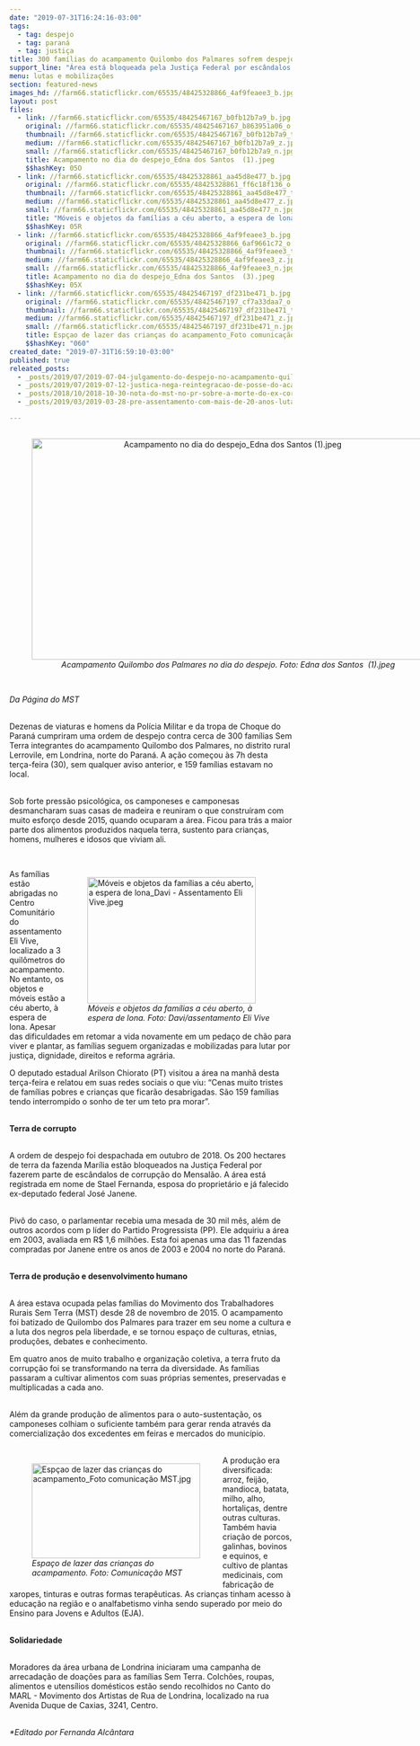 ```yaml
---
date: "2019-07-31T16:24:16-03:00"
tags:
  - tag: despejo
  - tag: paraná
  - tag: justiça
title: 300 famílias do acampamento Quilombo dos Palmares sofrem despejo em Londrina (PR)
support_line: "Área está bloqueada pela Justiça Federal por escândalos de corrupção envolvendo o ex-deputado federal José Janene, esposo da proprietária da fazenda"
menu: lutas e mobilizações
section: featured-news
images_hd: //farm66.staticflickr.com/65535/48425328866_4af9feaee3_b.jpg
layout: post
files:
  - link: //farm66.staticflickr.com/65535/48425467167_b0fb12b7a9_b.jpg
    original: //farm66.staticflickr.com/65535/48425467167_b863951a06_o.jpg
    thumbnail: //farm66.staticflickr.com/65535/48425467167_b0fb12b7a9_t.jpg
    medium: //farm66.staticflickr.com/65535/48425467167_b0fb12b7a9_z.jpg
    small: //farm66.staticflickr.com/65535/48425467167_b0fb12b7a9_n.jpg
    title: Acampamento no dia do despejo_Edna dos Santos  (1).jpeg
    $$hashKey: 05O
  - link: //farm66.staticflickr.com/65535/48425328861_aa45d8e477_b.jpg
    original: //farm66.staticflickr.com/65535/48425328861_ff6c18f136_o.jpg
    thumbnail: //farm66.staticflickr.com/65535/48425328861_aa45d8e477_t.jpg
    medium: //farm66.staticflickr.com/65535/48425328861_aa45d8e477_z.jpg
    small: //farm66.staticflickr.com/65535/48425328861_aa45d8e477_n.jpg
    title: "Móveis e objetos da famílias a céu aberto, a espera de lona_Davi - Assentamento Eli Vive.jpeg"
    $$hashKey: 05R
  - link: //farm66.staticflickr.com/65535/48425328866_4af9feaee3_b.jpg
    original: //farm66.staticflickr.com/65535/48425328866_6af9661c72_o.jpg
    thumbnail: //farm66.staticflickr.com/65535/48425328866_4af9feaee3_t.jpg
    medium: //farm66.staticflickr.com/65535/48425328866_4af9feaee3_z.jpg
    small: //farm66.staticflickr.com/65535/48425328866_4af9feaee3_n.jpg
    title: Acampamento no dia do despejo_Edna dos Santos  (3).jpeg
    $$hashKey: 05X
  - link: //farm66.staticflickr.com/65535/48425467197_df231be471_b.jpg
    original: //farm66.staticflickr.com/65535/48425467197_cf7a33daa7_o.jpg
    thumbnail: //farm66.staticflickr.com/65535/48425467197_df231be471_t.jpg
    medium: //farm66.staticflickr.com/65535/48425467197_df231be471_z.jpg
    small: //farm66.staticflickr.com/65535/48425467197_df231be471_n.jpg
    title: Espçao de lazer das crianças do acampamento_Foto comunicação MST.jpg
    $$hashKey: "060"
created_date: "2019-07-31T16:59:10-03:00"
published: true
releated_posts:
  - _posts/2019/07/2019-07-04-julgamento-do-despejo-no-acampamento-quilombo-campo-grande.md
  - _posts/2019/07/2019-07-12-justica-nega-reintegracao-de-posse-do-acampamento-quilombo-campo-grande.md
  - _posts/2018/10/2018-10-30-nota-do-mst-no-pr-sobre-a-morte-do-ex-coronel-copetti-neves.md
  - _posts/2019/03/2019-03-28-pre-assentamento-com-mais-de-20-anos-luta-contra-ameaca-de-despejo-no-parana.md

---
```

<div style="text-align:center">
<figure class="image" style="display:inline-block"><img alt="Acampamento no dia do despejo_Edna dos Santos  (1).jpeg" height="394" src="//farm66.staticflickr.com/65535/48425467167_b0fb12b7a9_b.jpg" width="700" />
<figcaption><em>Acampamento Quilombo dos Palmares no dia do despejo. Foto: Edna dos Santos&nbsp; (1).jpeg</em></figcaption>
</figure>
</div>

<p><br />
<em>Da P&aacute;gina do MST</em><br />
&nbsp;</p>

<p>Dezenas de viaturas e homens da Pol&iacute;cia Militar e da tropa de Choque do Paran&aacute; cumpriram uma ordem de despejo contra cerca de 300 fam&iacute;lias Sem Terra integrantes do acampamento Quilombo dos Palmares, no distrito rural Lerrovile, em Londrina, norte do Paran&aacute;. A a&ccedil;&atilde;o come&ccedil;ou &agrave;s 7h desta ter&ccedil;a-feira (30), sem qualquer aviso anterior, e 159 fam&iacute;lias estavam no local.&nbsp;<br />
&nbsp;</p>

<p>Sob forte press&atilde;o psicol&oacute;gica, os camponeses e camponesas desmancharam suas casas de madeira e reuniram o que constru&iacute;ram com muito esfor&ccedil;o desde 2015, quando ocuparam a &aacute;rea. Ficou para tr&aacute;s a maior parte dos alimentos produzidos naquela terra, sustento para crian&ccedil;as, homens, mulheres e idosos que viviam ali.&nbsp;</p>

<p>&nbsp;</p>

<figure class="image" style="float:right"><img alt="Móveis e objetos da famílias a céu aberto, a espera de lona_Davi - Assentamento Eli Vive.jpeg" height="225" src="//farm66.staticflickr.com/65535/48425328861_aa45d8e477_b.jpg" width="300" />
<figcaption><em>M&oacute;veis e objetos da fam&iacute;lias a c&eacute;u aberto, &agrave;&nbsp;<br />
espera de lona. Foto: Davi/assentamento Eli Vive</em></figcaption>
</figure>

<p>As fam&iacute;lias est&atilde;o abrigadas no Centro Comunit&aacute;rio do assentamento Eli Vive, localizado a 3 quil&ocirc;metros do acampamento. No entanto, os objetos e m&oacute;veis est&atilde;o a c&eacute;u aberto, &agrave; espera de lona. Apesar das dificuldades em retomar a vida novamente em um peda&ccedil;o de ch&atilde;o para viver e plantar, as fam&iacute;lias seguem organizadas e mobilizadas para lutar por justi&ccedil;a, dignidade, direitos e reforma agr&aacute;ria.&nbsp;</p>

<p>O deputado estadual Arilson Chiorato (PT) visitou a &aacute;rea na manh&atilde; desta ter&ccedil;a-feira e relatou em suas redes sociais o que viu: &ldquo;Cenas muito tristes de fam&iacute;lias pobres e crian&ccedil;as que ficar&atilde;o desabrigadas. S&atilde;o 159 fam&iacute;lias tendo interrompido o sonho de ter um teto pra morar&rdquo;.&nbsp;<br />
&nbsp;</p>

<p><strong>Terra de corrupto&nbsp;</strong><br />
&nbsp;</p>

<p>A ordem de despejo foi despachada em outubro de 2018. Os 200 hectares de terra da fazenda Mar&iacute;lia est&atilde;o bloqueados na Justi&ccedil;a Federal por fazerem parte de esc&acirc;ndalos de corrup&ccedil;&atilde;o do Mensal&atilde;o. A &aacute;rea est&aacute; registrada em nome de Stael Fernanda, esposa do propriet&aacute;rio e j&aacute; falecido ex-deputado federal Jos&eacute; Janene.&nbsp;</p>

<p><br />
Piv&ocirc; do caso, o parlamentar recebia uma mesada de 30 mil m&ecirc;s, al&eacute;m de outros acordos com p l&iacute;der do Partido Progressista (PP). Ele adquiriu a &aacute;rea em 2003, avaliada em R$ 1,6 milh&otilde;es. Esta foi apenas uma das 11 fazendas compradas por Janene entre os anos de 2003 e 2004 no norte do Paran&aacute;.</p>

<p><br />
<strong>Terra de produ&ccedil;&atilde;o e desenvolvimento humano</strong><br />
&nbsp;</p>

<p>A &aacute;rea estava ocupada pelas fam&iacute;lias do Movimento dos Trabalhadores Rurais Sem Terra (MST) desde 28 de novembro de 2015. O acampamento foi batizado de Quilombo dos Palmares para trazer em seu nome a cultura e a luta dos negros pela liberdade, e se tornou espa&ccedil;o de culturas, etnias, produ&ccedil;&otilde;es, debates e conhecimento.</p>

<p>Em quatro anos de muito trabalho e organiza&ccedil;&atilde;o coletiva, a terra fruto da corrup&ccedil;&atilde;o foi se transformando na terra da diversidade. As fam&iacute;lias passaram a cultivar alimentos com suas pr&oacute;prias sementes, preservadas e multiplicadas a cada ano.&nbsp;</p>

<p><br />
Al&eacute;m da grande produ&ccedil;&atilde;o de alimentos para o auto-sustenta&ccedil;&atilde;o, os camponeses colhiam o suficiente tamb&eacute;m para gerar renda atrav&eacute;s da comercializa&ccedil;&atilde;o dos excedentes em feiras e mercados do munic&iacute;pio.<br />
&nbsp;</p>

<figure class="image" style="float:left"><img alt="Espçao de lazer das crianças do acampamento_Foto comunicação MST.jpg" height="169" src="//farm66.staticflickr.com/65535/48425467197_df231be471_b.jpg" width="300" />
<figcaption><em>Espa&ccedil;o de lazer das crian&ccedil;as do<br />
acampamento. Foto: Comunica&ccedil;&atilde;o MST</em></figcaption>
</figure>

<p>A produ&ccedil;&atilde;o era diversificada: arroz, feij&atilde;o, mandioca, batata, milho, alho, hortali&ccedil;as, dentre outras culturas. Tamb&eacute;m havia cria&ccedil;&atilde;o de porcos, galinhas, bovinos e equinos, e cultivo de plantas medicinais, com fabrica&ccedil;&atilde;o de xaropes, tinturas e outras formas terap&ecirc;uticas. As crian&ccedil;as tinham acesso &agrave; educa&ccedil;&atilde;o na regi&atilde;o e o analfabetismo vinha sendo superado por meio do Ensino para Jovens e Adultos (EJA).<br />
&nbsp;</p>

<p><strong>Solidariedade</strong><br />
&nbsp;</p>

<p>Moradores da &aacute;rea urbana de Londrina iniciaram uma campanha de arrecada&ccedil;&atilde;o de doa&ccedil;&otilde;es para as fam&iacute;lias Sem Terra. Colch&otilde;es, roupas, alimentos e utens&iacute;lios dom&eacute;sticos est&atilde;o sendo recolhidos no Canto do MARL - Movimento dos Artistas de Rua de Londrina, localizado na rua Avenida Duque de Caxias, 3241, Centro.</p>

<p><br />
<em>*Editado por Fernanda Alc&acirc;ntara</em></p>

